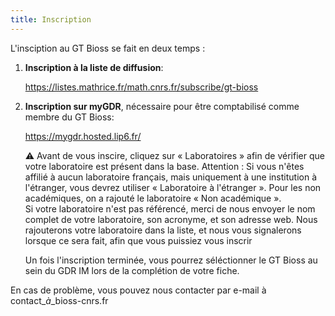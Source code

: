 ```yaml
---
title: Inscription
---
```


L'insciption au GT Bioss se fait en deux temps :

1. **Inscription à la liste de diffusion**:

   https://listes.mathrice.fr/math.cnrs.fr/subscribe/gt-bioss

2. **Inscription sur myGDR**, nécessaire pour être comptabilisé comme membre du GT Bioss:

   https://mygdr.hosted.lip6.fr/
   
   ⚠️ Avant de vous inscire, cliquez sur  « Laboratoires » afin de vérifier que votre laboratoire est présent dans la base. Attention : Si vous n'êtes affilié à  aucun laboratoire français, mais uniquement à une institution à l'étranger, vous devrez utiliser « Laboratoire à l'étranger ».   Pour les non académiques, on a rajouté le laboratoire « Non académique ».\
   Si votre laboratoire n'est pas référencé, merci de nous envoyer le nom complet de votre laboratoire, son acronyme, et son adresse web. Nous rajouterons votre laboratoire dans la liste, et nous vous signalerons lorsque ce sera fait, afin que vous puissiez vous inscrir
   
   Un fois l'inscription terminée, vous pourrez séléctionner le GT Bioss au sein du GDR IM lors de la complétion de votre fiche.

En cas de problème, vous pouvez nous contacter par e-mail à contact_$à$_bioss-cnrs.fr

